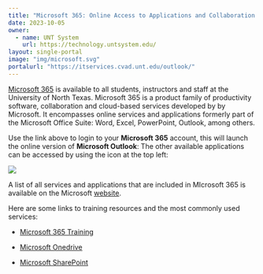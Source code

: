 ```yaml
---
title: "Microsoft 365: Online Access to Applications and Collaboration Tools"
date: 2023-10-05
owner:
  - name: UNT System 
    url: https://technology.untsystem.edu/
layout: single-portal
image: "img/microsoft.svg"
portalurl: "https://itservices.cvad.unt.edu/outlook/"
---
```

[Microsoft 365](https://itservices.cvad.unt.edu/outlook/ '365 Online') is available to all students, instructors and staff at the University of North Texas. Microsoft 365 is a product family of productivity software, collaboration and cloud-based services developed by by Microsoft. It encompasses online services and applications formerly part of the Microsoft Office Suite: Word, Excel, PowerPoint, Outlook, among others.

Use the link above to login to your **Microsoft 365** account, this will launch the online version of **Microsoft Outlook**: The other available applications can be accessed by using the icon at the top left:

<img class="reverseit" src="img/apps-grid-icon.png">

A list of all services and applications that are included in MIcrosoft 365 is available on the Microsoft [website](https://www.microsoft.com/en-us/microsoft-365/products-apps-services, 'Microsoft Website').

Here are some links to training resources and the most commonly used services:

- [Microsoft 365 Training](https://support.microsoft.com/en-us/training, 'Microsoft Office 365 Training')

- [Microsoft Onedrive](https://itservices.cvad.unt.edu/onedrive/, 'Onedrive')

- [Microsoft SharePoint](https://itservices.cvad.unt.edu/sharepoint/, 'SharePoint')